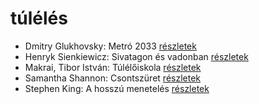 # túlélés

- Dmitry Glukhovsky: Metró 2033 [részletek](../_details/Dmitry%20Glukhovsky.md#id_482)
- Henryk Sienkiewicz: Sivatagon és vadonban [részletek](../_details/Henryk%20Sienkiewicz.md#id_382)
- Makrai, Tibor István: Túlélőiskola [részletek](../_details/Makrai%2C%20Tibor%20Istv%C3%A1n.md#id_593)
- Samantha Shannon: Csontszüret [részletek](../_details/Samantha%20Shannon.md#id_1005)
- Stephen King: A hosszú menetelés [részletek](../_details/Stephen%20King.md#id_932)